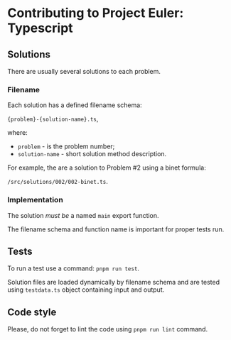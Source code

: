 # Contributing to Project Euler: Typescript

## Solutions

There are usually several solutions to each problem.

### Filename

Each solution has a defined filename schema:

`{problem}-{solution-name}.ts`,

where:

- `problem` - is the problem number;
- `solution-name` - short solution method description.

For example, the are a solution to Problem #2 using a binet formula:

`/src/solutions/002/002-binet.ts`.

### Implementation

The solution *must be* a named `main` export function. 

The filename schema and function name is important for proper tests run.

## Tests

To run a test use a command: `pnpm run test`.

Solution files are loaded dynamically by filename schema and are tested using `testdata.ts` object containing input and output.

## Code style

Please, do not forget to lint the code using `pnpm run lint` command.
